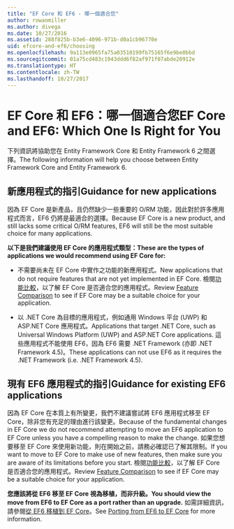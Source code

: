 ```yaml
---
title: "EF Core 和 EF6 - 哪一個適合您"
author: rowanmiller
ms.author: divega
ms.date: 10/27/2016
ms.assetid: 288f825b-b3e6-4096-971b-d0a1cb96770e
uid: efcore-and-ef6/choosing
ms.openlocfilehash: 9a113e0965fa75a03510199fb75165f6e9be0bbd
ms.sourcegitcommit: 01a75cd483c1943ddd6f82af971f07abde20912e
ms.translationtype: HT
ms.contentlocale: zh-TW
ms.lasthandoff: 10/27/2017
---
```

# <a name="ef-core-and-ef6-which-one-is-right-for-you"></a><span data-ttu-id="cf35c-102">EF Core 和 EF6：哪一個適合您</span><span class="sxs-lookup"><span data-stu-id="cf35c-102">EF Core and EF6: Which One Is Right for You</span></span>

<span data-ttu-id="cf35c-103">下列資訊將協助您在 Entity Framework Core 和 Entity Framework 6 之間選擇。</span><span class="sxs-lookup"><span data-stu-id="cf35c-103">The following information will help you choose between Entity Framework Core and Entity Framework 6.</span></span>

## <a name="guidance-for-new-applications"></a><span data-ttu-id="cf35c-104">新應用程式的指引</span><span class="sxs-lookup"><span data-stu-id="cf35c-104">Guidance for new applications</span></span>

<span data-ttu-id="cf35c-105">因為 EF Core 是新產品，且仍然缺少一些重要的 O/RM 功能，因此對於許多應用程式而言，EF6 仍將是最適合的選擇。</span><span class="sxs-lookup"><span data-stu-id="cf35c-105">Because EF Core is a new product, and still lacks some critical O/RM features, EF6 will still be the most suitable choice for many applications.</span></span>

<span data-ttu-id="cf35c-106">**以下是我們建議使用 EF Core 的應用程式類型：**</span><span class="sxs-lookup"><span data-stu-id="cf35c-106">**These are the types of applications we would recommend using EF Core for:**</span></span>

* <span data-ttu-id="cf35c-107">不需要尚未在 EF Core 中實作之功能的新應用程式。</span><span class="sxs-lookup"><span data-stu-id="cf35c-107">New applications that do not require features that are not yet implemented in EF Core.</span></span> <span data-ttu-id="cf35c-108">檢閱[功能比較](features.md)，以了解 EF Core 是否適合您的應用程式。</span><span class="sxs-lookup"><span data-stu-id="cf35c-108">Review [Feature Comparison](features.md) to see if EF Core may be a suitable choice for your application.</span></span>

* <span data-ttu-id="cf35c-109">以 .NET Core 為目標的應用程式，例如通用 Windows 平台 (UWP) 和 ASP.NET Core 應用程式。</span><span class="sxs-lookup"><span data-stu-id="cf35c-109">Applications that target .NET Core, such as Universal Windows Platform (UWP) and ASP.NET Core applications.</span></span> <span data-ttu-id="cf35c-110">這些應用程式不能使用 EF6，因為 EF6 需要 .NET Framework (亦即 .NET Framework 4.5)。</span><span class="sxs-lookup"><span data-stu-id="cf35c-110">These applications can not use EF6 as it requires the .NET Framework (i.e. .NET Framework 4.5).</span></span>

## <a name="guidance-for-existing-ef6-applications"></a><span data-ttu-id="cf35c-111">現有 EF6 應用程式的指引</span><span class="sxs-lookup"><span data-stu-id="cf35c-111">Guidance for existing EF6 applications</span></span>

<span data-ttu-id="cf35c-112">因為 EF Core 在本質上有所變更，我們不建議嘗試將 EF6 應用程式移至 EF Core，除非您有充足的理由進行該變更。</span><span class="sxs-lookup"><span data-stu-id="cf35c-112">Because of the fundamental changes in EF Core we do not recommend attempting to move an EF6 application to EF Core unless you have a compelling reason to make the change.</span></span> <span data-ttu-id="cf35c-113">如果您想要移至 EF Core 來使用新功能，則在開始之前，請務必確認已了解其限制。</span><span class="sxs-lookup"><span data-stu-id="cf35c-113">If you want to move to EF Core to make use of new features, then make sure you are aware of its limitations before you start.</span></span> <span data-ttu-id="cf35c-114">檢閱[功能比較](features.md)，以了解 EF Core 是否適合您的應用程式。</span><span class="sxs-lookup"><span data-stu-id="cf35c-114">Review [Feature Comparison](features.md) to see if EF Core may be a suitable choice for your application.</span></span>

<span data-ttu-id="cf35c-115">**您應該將從 EF6 移至 EF Core 視為移植，而非升級。**</span><span class="sxs-lookup"><span data-stu-id="cf35c-115">**You should view the move from EF6 to EF Core as a port rather than an upgrade.**</span></span> <span data-ttu-id="cf35c-116">如需詳細資訊，請參閱[從 EF6 移植到 EF Core](porting/index.md)。</span><span class="sxs-lookup"><span data-stu-id="cf35c-116">See [Porting from EF6 to EF Core](porting/index.md) for more information.</span></span>
